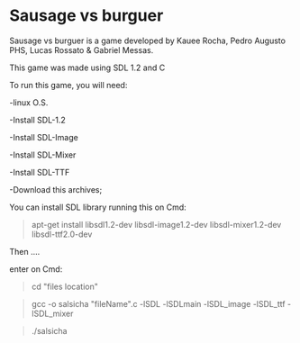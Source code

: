 # Sausage vs burguer

Sausage vs burguer is a game developed by Kauee Rocha, Pedro Augusto PHS, Lucas Rossato & Gabriel Messas.

This game was made using SDL 1.2 and C

To run this game, you will need:

-linux O.S. 

-Install SDL-1.2

-Install SDL-Image

-Install SDL-Mixer

-Install SDL-TTF

-Download this archives;

You can install SDL library running this on Cmd:

> apt-get install libsdl1.2-dev libsdl-image1.2-dev libsdl-mixer1.2-dev libsdl-ttf2.0-dev

Then ....

enter on Cmd:

> cd "files location" 

> gcc -o salsicha "fileName".c -lSDL -lSDLmain -lSDL_image -lSDL_ttf -lSDL_mixer

> ./salsicha

